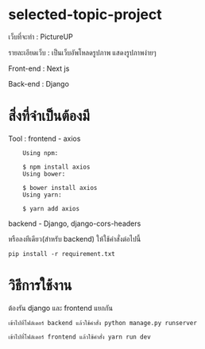# selected-topic-project
เว็บที่จะทำ : PictureUP

รายละเอียดเว็บ : เป็นเว็บอัพโหลดรูปภาพ แสดงรูปภาพง่ายๆ

Front-end : Next js

Back-end : Django

# สิ่งที่จำเป็นต้องมี 

Tool :  frontend - axios

		Using npm:

		$ npm install axios
		Using bower:

		$ bower install axios
		Using yarn:

		$ yarn add axios


backend - Django, django-cors-headers

หรือลงทีเดียว(สำหรับ backend) ให้ใช้คำสั่งต่อไปนี้

	
	pip install -r requirement.txt

# วิธีการใช้งาน 
ต้องรัน django และ frontend แยกกัน

	เข้าไปที่โฟล์เดอร์ backend แล้วใช้คำสั่ง python manage.py runserver

	เข้าไปที่โฟล์เดอร์ frontend แล้วใช้คำสั่ง yarn run dev
